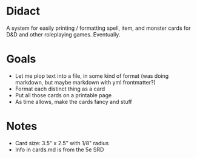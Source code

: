 # Didact

A system for easily printing / formatting spell, item, and monster cards for D&D and other roleplaying games. Eventually.

# Goals
- Let me plop text into a file, in some kind of format (was doing markdown, but maybe markdown with yml frontmatter?)
- Format each distinct thing as a card
- Put all those cards on a printable page
- As time allows, make the cards fancy and stuff

# Notes
- Card size: 3.5" x 2.5" with 1/8" radius
- Info in cards.md is from the 5e SRD
